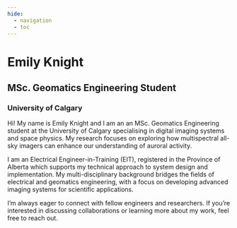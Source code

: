 ```yaml
---
hide:
  - navigation
  - toc
---
```


<!-- <div style="float: right; padding: 0px 0px 5px 20px;text-align:center">
    <a class= "reference internal image-reference" href="/_static/www/img/march_9_2008_epo_mosaic.png">
        <img alt="_static/www/img/march_9_2008_epo_mosaic.png" src="/_static/www/img/march_9_2008_epo_mosaic.png" style ="width: 700px; height: auto;">
    </a>
</div> -->

# Emily Knight
## MSc. Geomatics Engineering Student
### University of Calgary

Hi! My name is Emily Knight and I am an an MSc. Geomatics Engineering student at the University of Calgary specialising in digital imaging systems and space physics. My research focuses on exploring how multispectral all-sky imagers can enhance our understanding of auroral activity.

I am an Electrical Engineer-in-Training (EIT), registered in the Province of Alberta which supports my technical approach to system design and implementation. My multi-disciplinary background bridges the fields of electrical and geomatics engineering, with a focus on developing advanced imaging systems for scientific applications. 

I’m always eager to connect with fellow engineers and researchers. If you’re interested in discussing collaborations or learning more about my work, feel free to reach out. 

<!-- Add in Linkedin, Email At Bottom -->
